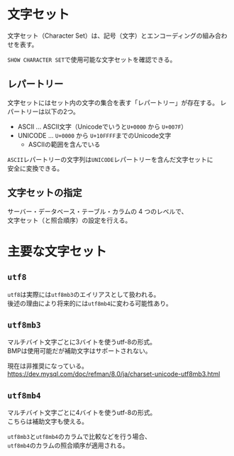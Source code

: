 # 文字セット
文字セット（Character Set）は、記号（文字）とエンコーディングの組み合わせを表す。  

`SHOW CHARACTER SET`で使用可能な文字セットを確認できる。

## レパートリー
文字セットにはセット内の文字の集合を表す「レパートリー」が存在する。
レパートリーは以下の2つ。

* ASCII ... ASCII文字（Unicodeでいうと`U+0000` から `U+007F`）
* UNICODE ... `U+0000` から `U+10FFFF`までのUnicode文字
  - ASCIIの範囲を含んでいる

`ASCII`レパートリーの文字列は`UNICODE`レパートリーを含んだ文字セットに  
安全に変換できる。

## 文字セットの指定
サーバー・データベース・テーブル・カラムの 4 つのレベルで、  
文字セット（と照合順序）の設定を行える。

# 主要な文字セット
## `utf8`
`utf8`は実際には`utf8mb3`のエイリアスとして扱われる。  
後述の理由により将来的には`utf8mb4`に変わる可能性あり。

##  `utf8mb3`
マルチバイト文字ごとに3バイトを使うutf-8の形式。  
BMPは使用可能だが補助文字はサポートされない。

現在は非推奨になっている。  
https://dev.mysql.com/doc/refman/8.0/ja/charset-unicode-utf8mb3.html

## `utf8mb4`
マルチバイト文字ごとに4バイトを使うutf-8の形式。  
こちらは補助文字も使える。

`utf8mb3`と`utf8mb4`のカラムで比較などを行う場合、  
`utf8mb4`のカラムの照合順序が適用される。
